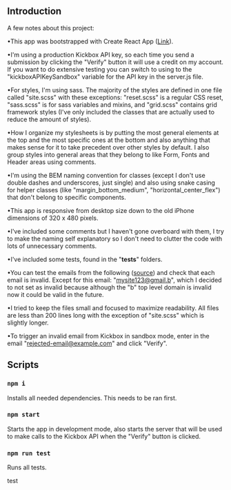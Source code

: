 ## Introduction

A few notes about this project:

•This app was bootstrapped with Create React App 
([Link](https://github.com/facebook/create-react-app)).

•I'm using a production Kickbox API key, so each time you send a submission
by clicking the "Verify" button it will use a credit on my account.
If you want to do extensive testing you can switch to using to the
"kickboxAPIKeySandbox" variable for the API key in the server.js file.

•For styles, I'm using sass. The majority of the styles 
are defined in one file called "site.scss" with these exceptions: 
"reset.scss" is a regular CSS reset, "sass.scss" is for sass variables 
and mixins, and "grid.scss" contains grid framework styles (I've only 
included the classes that are actually used to reduce the amount of styles).

•How I organize my stylesheets is by putting the most general elements 
at the top and the most specific ones at the bottom and also anything 
that makes sense for it to take precedent over other styles by default. 
I also group styles into general areas that they belong to like Form,
Fonts and Header areas using comments.

•I'm using the BEM naming convention for classes (except I don't use 
double dashes and underscores, just single) and also using snake 
casing for helper classes (like "margin_bottom_medium", "horizontal_center_flex") 
that don't belong to specific components.

•This app is responsive from desktop size down to the old 
iPhone dimensions of 320 x 480 pixels.

•I've included some comments but I haven't gone overboard 
with them, I try to make the naming self explanatory so I don't
need to clutter the code with lots of unnecessary comments.

•I've included some tests, found in the "__tests__" folders.

•You can test the emails from the following 
([source](https://www.w3resource.com/javascript/form/email-validation.php)) and check that each email is invalid. Except for this email:
"mysite123@gmail.b", which I decided to not set as invalid because
although the "b" top level domain is invalid now it could be
valid in the future.

•I tried to keep the files small and focused to maximize readability.
All files are less than 200 lines long with the exception of "site.scss"
which is slightly longer.

•To trigger an invalid email from Kickbox in sandbox mode,
enter in the email "rejected-email@example.com" and click "Verify".

## Scripts

### `npm i`

Installs all needed dependencies. This needs to be ran first.

### `npm start`

Starts the app in development mode, also starts the server that 
will be used to make calls to the Kickbox API when the "Verify"
button is clicked.

### `npm run test`

Runs all tests.

test
